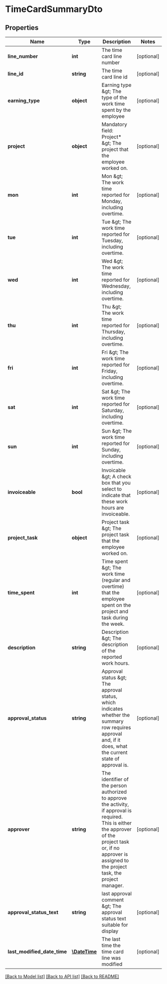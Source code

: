 # TimeCardSummaryDto

## Properties
Name | Type | Description | Notes
------------ | ------------- | ------------- | -------------
**line_number** | **int** | The time card line number | [optional] 
**line_id** | **string** | The time card line id | [optional] 
**earning_type** | **object** | Earning type &amp;gt; The type of the work time spent by the employee | [optional] 
**project** | **object** | Mandatory field: Project* &amp;gt; The project that the employee worked on. | [optional] 
**mon** | **int** | Mon &amp;gt; The work time reported for Monday, including overtime. | [optional] 
**tue** | **int** | Tue &amp;gt; The work time reported for Tuesday, including overtime. | [optional] 
**wed** | **int** | Wed &amp;gt; The work time reported for Wednesday, including overtime. | [optional] 
**thu** | **int** | Thu &amp;gt; The work time reported for Thursday, including overtime. | [optional] 
**fri** | **int** | Fri &amp;gt; The work time reported for Friday, including overtime. | [optional] 
**sat** | **int** | Sat &amp;gt; The work time reported for Saturday, including overtime. | [optional] 
**sun** | **int** | Sun &amp;gt; The work time reported for Sunday, including overtime. | [optional] 
**invoiceable** | **bool** | Invoicable &amp;gt; A check box that you select to indicate that these work hours are invoiceable. | [optional] 
**project_task** | **object** | Project task &amp;gt; The project task that the employee worked on. | [optional] 
**time_spent** | **int** | Time spent &amp;gt; The work time (regular and overtime) that the employee spent on the project and task during the week. | [optional] 
**description** | **string** | Description &amp;gt; The description of the reported work hours. | [optional] 
**approval_status** | **string** | Approval status &amp;gt; The approval status, which indicates whether the summary row requires approval and, if it does, what the current state of approval is. | [optional] 
**approver** | **string** | The identifier of the person authorized to approve the activity, if approval is required. This is either the approver of the project task or, if no approver is assigned to the project task, the project manager. | [optional] 
**approval_status_text** | **string** | last approval comment &amp;gt; The approval status text suitable for display | [optional] 
**last_modified_date_time** | [**\DateTime**](\DateTime.md) | The last time the time card line was modified | [optional] 

[[Back to Model list]](../README.md#documentation-for-models) [[Back to API list]](../README.md#documentation-for-api-endpoints) [[Back to README]](../README.md)


